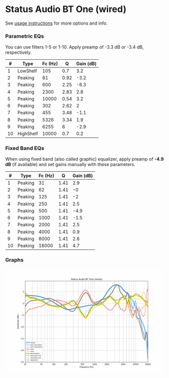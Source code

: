 # Status Audio BT One (wired)
See [usage instructions](https://github.com/jaakkopasanen/AutoEq#usage) for more options and info.

### Parametric EQs
You can use filters 1-5 or 1-10. Apply preamp of -3.3 dB or -3.4 dB, respectively.

|   # | Type      |   Fc (Hz) |    Q |   Gain (dB) |
|-----|-----------|-----------|------|-------------|
|   1 | LowShelf  |       105 | 0.7  |         3.2 |
|   2 | Peaking   |        81 | 0.92 |        -3.2 |
|   3 | Peaking   |       600 | 2.25 |        -6.3 |
|   4 | Peaking   |      2300 | 2.83 |         2.8 |
|   5 | Peaking   |     10000 | 0.54 |         3.2 |
|   6 | Peaking   |       302 | 2.62 |         2   |
|   7 | Peaking   |       455 | 3.48 |        -1.1 |
|   8 | Peaking   |      5326 | 3.34 |         1.9 |
|   9 | Peaking   |      6255 | 6    |        -2.9 |
|  10 | HighShelf |     10000 | 0.7  |         0.2 |

### Fixed Band EQs
When using fixed band (also called graphic) equalizer, apply preamp of **-4.9 dB** (if available) and set gains manually with these parameters.

|   # | Type    |   Fc (Hz) |    Q |   Gain (dB) |
|-----|---------|-----------|------|-------------|
|   1 | Peaking |        31 | 1.41 |         2.9 |
|   2 | Peaking |        62 | 1.41 |        -0   |
|   3 | Peaking |       125 | 1.41 |        -2   |
|   4 | Peaking |       250 | 1.41 |         2.5 |
|   5 | Peaking |       500 | 1.41 |        -4.9 |
|   6 | Peaking |      1000 | 1.41 |        -1.5 |
|   7 | Peaking |      2000 | 1.41 |         2.5 |
|   8 | Peaking |      4000 | 1.41 |         0.9 |
|   9 | Peaking |      8000 | 1.41 |         2.6 |
|  10 | Peaking |     16000 | 1.41 |         4.7 |

### Graphs
![](./Status%20Audio%20BT%20One%20(wired).png)
